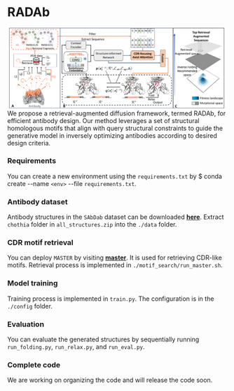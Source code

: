 # RADAb

![cover-large](./assets/main_fig.png)
We propose a retrieval-augmented diffusion framework, termed RADAb, for efficient antibody design. Our method leverages a set of structural homologous motifs that align with query structural constraints to guide the generative model in inversely optimizing antibodies according to desired design criteria. 

### Requirements
You can create a new environment using the `requirements.txt` by  $ conda create --name `<env>` --file `requirements.txt`.

### Antibody dataset
Antibody structures in the `SAbDab` dataset can be downloaded [**here**](https://opig.stats.ox.ac.uk/webapps/newsabdab/sabdab/archive/all/). Extract `chothia` folder in `all_structures.zip` into the `./data` folder. 
### CDR motif retrieval
You can deploy ``MASTER`` by visiting [**master**](https://grigoryanlab.org/master/). It is used for retrieving CDR-like motifs. Retrieval process is implemented in `./motif_search/run_master.sh`.
### Model training
Training process is implemented in `train.py`. The configuration is in the `./config` folder.
### Evaluation
You can evaluate the generated structures by sequentially running `run_folding.py`, `run_relax.py`, and `run_eval.py`.

### Complete code
We are working on organizing the code and will release the code soon.

